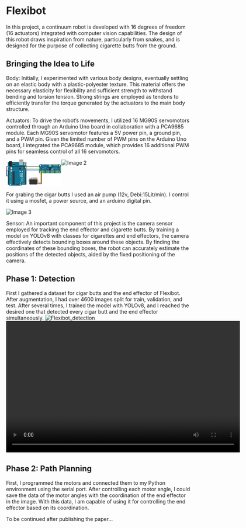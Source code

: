 # Flexibot
In this project, a continuum robot is developed with 16 degrees of freedom (16 actuators) integrated with computer vision capabilities. The design of this robot draws inspiration from nature, particularly from snakes, and is designed for the purpose of collecting cigarette butts from the ground.

## Bringing the Idea to Life
Body:
Initially, I experimented with various body designs, eventually settling on an elastic body with a plastic-polyester texture. This material offers the necessary elasticity for flexibility and sufficient strength to withstand bending and torsion tension. Strong strings are employed as tendons to efficiently transfer the torque generated by the actuators to the main body structure.

Actuators:
To drive the robot’s movements, I utilized 16 MG90S servomotors controlled through an Arduino Uno board in collaboration with a PCA9685 module. Each MG90S servomotor features a 5V power pin, a ground pin, and a PWM pin. Given the limited number of PWM pins on the Arduino Uno board, I integrated the PCA9685 module, which provides 16 additional PWM pins for seamless control of all 16 servomotors.

<div style="display: flex;">
    <img src="Data\Img1.png" alt="Image 1" style="width: 30%;">
    <img src="Data\Img2.jpg" alt="Image 2" style="width: 30%;">
</div>

For grabing the cigar butts I used an air pump (12v, Debi:15Lit/min). I control it using a mosfet, a power source, and an arduino digital pin.
<div style="display: flex;">
    <img src="Data\Img2.jpg" alt="Image 3" style="width: 30%;">
</div>

Sensor:
An important component of this project is the camera sensor employed for tracking the end effector and cigarette butts. By training a model on YOLOv8 with classes for cigarettes and end effectors, the camera effectively detects bounding boxes around these objects. By finding the coordinates of these bounding boxes, the robot can accurately estimate the positions of the detected objects, aided by the fixed positioning of the camera.

## Phase 1: Detection
First I gathered a dataset for cigar butts and the end effector of Flexibot. After augmentation, I had over 4600 images split for train, validation, and test. After several times, I trained the model with YOLOv8, and I reached the desired one that detected every cigar butt and the end effector simultaneously.
![Flexibot_detection](Data/Detection1.gif)
<video width="640" height="360" controls>
  <source src="Data/Detection1.gif" type="video/gif">
</video>

## Phase 2: Path Planning
First, I programmed the motors and connected them to my Python environment using the serial port. After controlling each motor angle, I could save the data of the motor angles with the coordination of the end effector in the image. With this data, I am capable of using it for controlling the end effector based on its coordination.

To be continued after publishing the paper...
